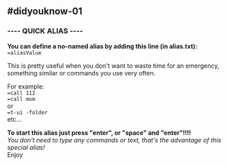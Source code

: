 ## #didyouknow-01


### ---- QUICK ALIAS ----

**You can define a no-named alias by adding this line (in alias.txt):**
`=aliasValue`

This is pretty useful when you don't want to waste time for an emergency, something similar or commands you use very often.

For example:<br>
`=call 112`<br>
`=call mom`<br>
or<br>
`=t-ui -folder`<br>
etc...

**To start this alias just press "enter", or "space" and "enter"!!!!**<br>
<i>You don't need to type any commands or text, that's the advantage of this special alias!</i><br>
Enjoy
